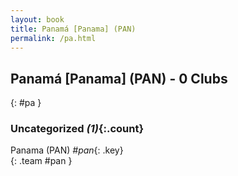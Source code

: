 ```yaml
---
layout: book
title: Panamá [Panama] (PAN)
permalink: /pa.html
---
```


## Panamá [Panama] (PAN) - 0 Clubs
{: #pa }









### Uncategorized _(1)_{:.count}

Panama  (PAN)  _#pan_{: .key} <br>
{: .team #pan }


 
